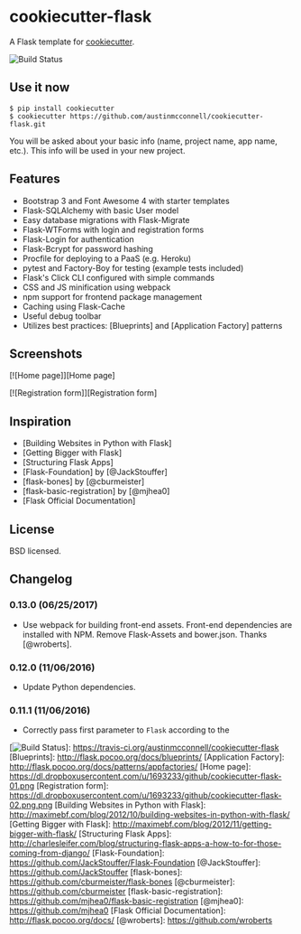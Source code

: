 cookiecutter-flask
==================

A Flask template for [cookiecutter].

![Build Status]

Use it now
----------

    $ pip install cookiecutter
    $ cookiecutter https://github.com/austinmcconnell/cookiecutter-flask.git

You will be asked about your basic info (name, project name, app name,
etc.). This info will be used in your new project.

Features
--------

-   Bootstrap 3 and Font Awesome 4 with starter templates
-   Flask-SQLAlchemy with basic User model
-   Easy database migrations with Flask-Migrate
-   Flask-WTForms with login and registration forms
-   Flask-Login for authentication
-   Flask-Bcrypt for password hashing
-   Procfile for deploying to a PaaS (e.g. Heroku)
-   pytest and Factory-Boy for testing (example tests included)
-   Flask\'s Click CLI configured with simple commands
-   CSS and JS minification using webpack
-   npm support for frontend package management
-   Caching using Flask-Cache
-   Useful debug toolbar
-   Utilizes best practices: [Blueprints] and [Application Factory]
    patterns

Screenshots
-----------

[![Home page]][Home page]

[![Registration form]][Registration form]

Inspiration
-----------

-   [Building Websites in Python with Flask]
-   [Getting Bigger with Flask]
-   [Structuring Flask Apps]
-   [Flask-Foundation] by [@JackStouffer]
-   [flask-bones] by [@cburmeister]
-   [flask-basic-registration] by [@mjhea0]
-   [Flask Official Documentation]

License
-------

BSD licensed.

Changelog
---------

### 0.13.0 (06/25/2017)

-   Use webpack for building front-end assets. Front-end dependencies
    are installed with NPM. Remove Flask-Assets and bower.json. Thanks
    [@wroberts].

### 0.12.0 (11/06/2016)

-   Update Python dependencies.

### 0.11.1 (11/06/2016)

-   Correctly pass first parameter to `Flask` according to the

  [cookiecutter]: https://github.com/audreyr/cookiecutter
  [Build Status]: https://travis-ci.org/austinmcconnell/cookiecutter-flask.svg
  [![Build Status]]: https://travis-ci.org/austinmcconnell/cookiecutter-flask
  [Blueprints]: http://flask.pocoo.org/docs/blueprints/
  [Application Factory]: http://flask.pocoo.org/docs/patterns/appfactories/
  [Home page]: https://dl.dropboxusercontent.com/u/1693233/github/cookiecutter-flask-01.png
  [Registration form]: https://dl.dropboxusercontent.com/u/1693233/github/cookiecutter-flask-02.png.png
  [Building Websites in Python with Flask]: http://maximebf.com/blog/2012/10/building-websites-in-python-with-flask/
  [Getting Bigger with Flask]: http://maximebf.com/blog/2012/11/getting-bigger-with-flask/
  [Structuring Flask Apps]: http://charlesleifer.com/blog/structuring-flask-apps-a-how-to-for-those-coming-from-django/
  [Flask-Foundation]: https://github.com/JackStouffer/Flask-Foundation
  [@JackStouffer]: https://github.com/JackStouffer
  [flask-bones]: https://github.com/cburmeister/flask-bones
  [@cburmeister]: https://github.com/cburmeister
  [flask-basic-registration]: https://github.com/mjhea0/flask-basic-registration
  [@mjhea0]: https://github.com/mjhea0
  [Flask Official Documentation]: http://flask.pocoo.org/docs/
  [@wroberts]: https://github.com/wroberts
